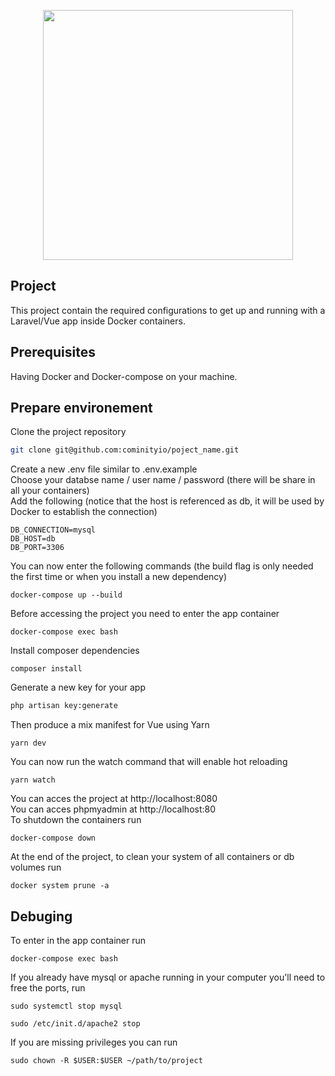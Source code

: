 <p align="center"><img src="https://res.cloudinary.com/dtfbvvkyp/image/upload/v1566331377/laravel-logolockup-cmyk-red.svg" width="400"></p>


## Project

This project contain the required configurations to get up and running with a Laravel/Vue app inside Docker containers.

## Prerequisites

Having Docker and Docker-compose on your machine.

## Prepare environement

Clone the project repository
```sh
git clone git@github.com:cominityio/poject_name.git
```
Create a new .env file similar to .env.example  
Choose your databse name / user name / password (there will be share in all your containers)  
Add the following (notice that the host is referenced as db, it will be used by Docker to establish the connection)
```
DB_CONNECTION=mysql
DB_HOST=db
DB_PORT=3306
```
You can now enter the following commands (the build flag is only needed the first time or when you install a new dependency)
```
docker-compose up --build
```
Before accessing the project you need to enter the app container
```
docker-compose exec bash
```
Install composer dependencies
```
composer install
```
Generate a new key for your app
```sh
php artisan key:generate
```
Then produce a mix manifest for Vue using Yarn
```
yarn dev
```
You can now run the watch command that will enable hot reloading
```
yarn watch
```
You can acces the project at http://localhost:8080  
You can acces phpmyadmin at http://localhost:80  
To shutdown the containers run
```
docker-compose down
```
At the end of the project, to clean your system of all containers or db volumes run
```
docker system prune -a
```

## Debuging

To enter in the app container run
```
docker-compose exec bash
```
If you already have mysql or apache running in your computer you'll need to free the ports, run
```
sudo systemctl stop mysql
```
```
sudo /etc/init.d/apache2 stop
```
If you are missing privileges you can run
```
sudo chown -R $USER:$USER ~/path/to/project
```
